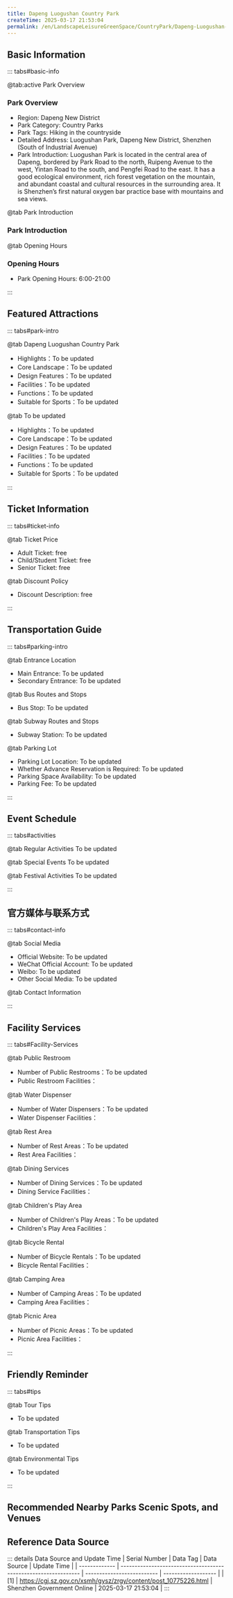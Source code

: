 ```yaml
---
title: Dapeng Luogushan Country Park
createTime: 2025-03-17 21:53:04
permalink: /en/LandscapeLeisureGreenSpace/CountryPark/Dapeng-Luogushan-Country-Park/
---
```



<script setup>
import ImageSwiper from '/.vuepress/theme/components/ImageSwiper.vue'
// 轮播图数据
const swiperItems = [
    {
                link: 'https://cgj.sz.gov.cn/img/4/4005/4005956/10775226.png',
                title: 'Dapeng Luogushan Country Park',
                description: '',
                author: 'Shenzhen Government Online',
                date: '2025/03/17'
                },
  {
                link: 'https://cgj.sz.gov.cn/img/4/4005/4005956/10775226.png',
                title: 'Dapeng Luogushan Country Park',
                description: '',
                author: 'Shenzhen Government Online',
                date: '2025/03/17'
                }
]
// 配置项
const swiperConfig = {
  height: 500,
  showInfo: true
}
</script>
<!-- 轮播图组件 -->
<ImageSwiper :items="swiperItems" :config="swiperConfig" />



## Basic Information

::: tabs#basic-info

@tab:active Park Overview
### Park Overview
- Region: Dapeng New District
- Park Category: Country Parks
- Park Tags: Hiking in the countryside
- Detailed Address: Luogushan Park, Dapeng New District, Shenzhen (South of Industrial Avenue)
- Park Introduction: Luogushan Park is located in the central area of Dapeng, bordered by Park Road to the north, Ruipeng Avenue to the west, Yintan Road to the south, and Pengfei Road to the east. It has a good ecological environment, rich forest vegetation on the mountain, and abundant coastal and cultural resources in the surrounding area. It is Shenzhen’s first natural oxygen bar practice base with mountains and sea views.

@tab Park Introduction
### Park Introduction
@tab Opening Hours
### Opening Hours
- Park Opening Hours: 6:00-21:00

:::

## Featured Attractions

::: tabs#park-intro

@tab Dapeng Luogushan Country Park
<ImageCard
image="https://cgj.sz.gov.cn/images/index20230710_1.png"
    title="Dapeng Luogushan Country Park"
    description="Luogushan Country Park has a 'six-in-one' multifunctional greenway with Dapeng characteristics. There are 8 simple rest nodes and 2 viewing pavilions along the greenway. People can overlook the misty Daya Bay and Qiniang Mountain, known as the 'second highest peak in Shenzhen', from the viewing pavilions, and feel the superior geographical location of Luogushan Country Park with mountains and sea views, and take in the beautiful scenery of Dapeng."
    date=""
    author="Shenzhen Government Online"
/>


- Highlights：To be updated
- Core Landscape：To be updated
- Design Features：To be updated
- Facilities：To be updated
- Functions：To be updated
- Suitable for Sports：To be updated

@tab To be updated
<ImageCard
image="https://cgj.sz.gov.cn/images/index20230710_1.png"
    title="Dapeng Luogushan Country Park"
    description="Luogushan Country Park has a 'six-in-one' multifunctional greenway with Dapeng characteristics. There are 8 simple rest nodes and 2 viewing pavilions along the greenway. People can overlook the misty Daya Bay and Qiniang Mountain, known as the 'second highest peak in Shenzhen', from the viewing pavilions, and feel the superior geographical location of Luogushan Country Park with mountains and sea views, and take in the beautiful scenery of Dapeng."
    date=""
    author="Shenzhen Government Online"
/>


- Highlights：To be updated
- Core Landscape：To be updated
- Design Features：To be updated
- Facilities：To be updated
- Functions：To be updated
- Suitable for Sports：To be updated

:::

## Ticket Information

::: tabs#ticket-info

@tab Ticket Price
- Adult Ticket: free
- Child/Student Ticket: free
- Senior Ticket: free

@tab Discount Policy
- Discount Description: free

:::

## Transportation Guide

::: tabs#parking-intro

@tab Entrance Location
- Main Entrance: To be updated
- Secondary Entrance: To be updated

@tab Bus Routes and Stops
- Bus Stop: To be updated

@tab Subway Routes and Stops
- Subway Station: To be updated

@tab Parking Lot
- Parking Lot Location: To be updated
- Whether Advance Reservation is Required: To be updated
- Parking Space Availability: To be updated
- Parking Fee: To be updated

:::

## Event Schedule

::: tabs#activities

@tab Regular Activities
To be updated

@tab Special Events
To be updated

@tab Festival Activities
To be updated

:::

## 官方媒体与联系方式

::: tabs#contact-info

@tab Social Media
- Official Website: To be updated
- WeChat Official Account: To be updated
- Weibo: To be updated
- Other Social Media: To be updated

@tab Contact Information

:::

## Facility Services

::: tabs#Facility-Services

@tab Public Restroom
- Number of Public Restrooms：To be updated
- Public Restroom Facilities：

@tab Water Dispenser
- Number of Water Dispensers：To be updated
- Water Dispenser Facilities：

@tab Rest Area
- Number of Rest Areas：To be updated
- Rest Area Facilities：

@tab Dining Services
- Number of Dining Services：To be updated
- Dining Service Facilities：

@tab Children's Play Area
- Number of Children's Play Areas：To be updated
- Children's Play Area Facilities：

@tab Bicycle Rental
- Number of Bicycle Rentals：To be updated
- Bicycle Rental Facilities：

@tab Camping Area
- Number of Camping Areas：To be updated
- Camping Area Facilities：

@tab Picnic Area
- Number of Picnic Areas：To be updated
- Picnic Area Facilities：

:::

## Friendly Reminder

::: tabs#tips

@tab Tour Tips
- To be updated

@tab Transportation Tips
- To be updated

@tab Environmental Tips
- To be updated

:::

## Recommended Nearby Parks Scenic Spots, and Venues

<CardGrid>
  <ImageCard
        image="https://cgj.sz.gov.cn/img/4/4006/4006110/10775588.jpg"
        title="Dapeng Peninsula National Geopark"
        description="Shenzhen Dapeng Peninsula National Geopark covers an area of 46.07 square kilome"
        href="/en/LandscapeLeisureGreenSpace/GeologicalPark/Dapeng Peninsula National Geopark"
        author="Shenzhen Government Online"
        date="2025/01/02"
      />
      <ImageCard
        image="https://cgj.sz.gov.cn/img/4/4006/4006110/10775588.jpg"
        title="Dapeng Peninsula National Geopark"
        description="Shenzhen Dapeng Peninsula National Geopark covers an area of 46.07 square kilome"
        href="/en/LandscapeLeisureGreenSpace/GeologicalPark/Dapeng Peninsula National Geopark"
        author="Shenzhen Government Online"
        date="2025/01/02"
      />
    </CardGrid>


## Reference Data Source

::: details Data Source and Update Time
| Serial Number | Data Tag                                                        | Data Source                | Update Time         |
| ------------- | --------------------------------------------------------------- | -------------------------- | ------------------- |
| [1]           | https://cgj.sz.gov.cn/xsmh/gysz/zrgy/content/post_10775226.html | Shenzhen Government Online | 2025-03-17 21:53:04 |
:::

